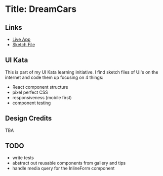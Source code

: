 # Title: DreamCars

## Links

- [Live App]()
- [Sketch File](https://www.sketchappsources.com/free-source/3524-car-dealing-landing-page.html)

## UI Kata

This is part of my UI Kata learning initiative. I find sketch files of UI's on the internet and code them up focusing on 4 things:
 - React component structure
 - pixel perfect CSS
 - responsiveness (mobile first)
 - component testing

## Design Credits

TBA


## TODO

- write tests
- abstract out reusable components from gallery and tips
- handle media query for the InlineForm component
